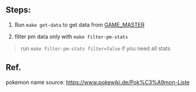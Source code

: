 ## Steps:

1. Run `make get-data` to get data from [GAME_MASTER](https://github.com/pokemongo-dev-contrib/pokemongo-game-master)

2. filter pm data only with `make filter-pm-stats`

  > run `make filter-pm-stats filter=false` if you need all stats


## Ref.

pokemon name source: https://www.pokewiki.de/Pok%C3%A9mon-Liste
